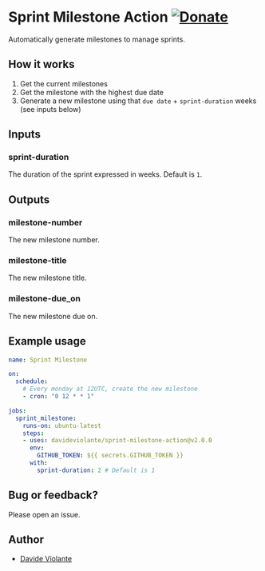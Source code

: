 # Sprint Milestone Action [![Donate](https://img.shields.io/badge/paypal-donate-179BD7.svg)](https://www.paypal.me/dviolante)
Automatically generate milestones to manage sprints.

## How it works
1. Get the current milestones
2. Get the milestone with the highest due date
3. Generate a new milestone using that `due date` + `sprint-duration` weeks (see inputs below)

## Inputs

### sprint-duration

The duration of the sprint expressed in weeks. Default is `1`.

## Outputs

### milestone-number

The new milestone number.

### milestone-title

The new milestone title.

### milestone-due_on

The new milestone due on.

## Example usage

```yaml
name: Sprint Milestone

on:
  schedule:
    # Every monday at 12UTC, create the new milestone
    - cron: "0 12 * * 1"

jobs:
  sprint_milestone:
    runs-on: ubuntu-latest
    steps:
    - uses: davideviolante/sprint-milestone-action@v2.0.0
      env:
        GITHUB_TOKEN: ${{ secrets.GITHUB_TOKEN }}
      with:
        sprint-duration: 2 # Default is 1
```

## Bug or feedback?
Please open an issue.

## Author
- [Davide Violante](https://github.com/DavideViolante)